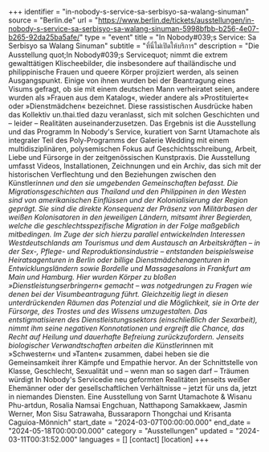 +++
identifier = "in-nobody-s-service-sa-serbisyo-sa-walang-sinuman"
source = "Berlin.de"
url = "https://www.berlin.de/tickets/ausstellungen/in-nobody-s-service-sa-serbisyo-sa-walang-sinuman-5998bfbb-b256-4e07-b265-92da25ba5afe/"
type = "event"
title = "In Nobody#039;s Service: Sa Serbisyo sa Walang Sinuman"
subtitle = "ที่นี่ไม่เปิดให้บริการ"
description = "Die Ausstellung quot;In Nobody#039;s Servicequot; nimmt die extrem gewalttätigen Klischeebilder, die insbesondere auf thailändische und philippinische Frauen und queere Körper projiziert werden, als seinen Ausgangspunkt.
Einige von ihnen wurden bei der Beantragung eines Visums gefragt, ob sie mit einem deutschen Mann verheiratet seien, andere wurden als »Frauen aus dem Katalog«, wieder andere als »Prostituierte« oder »Dienstmädchen« bezeichnet. Diese rassistischen Ausdrücke haben das Kollektiv un.thai.tled dazu veranlasst, sich mit solchen Geschichten und – leider – Realitäten auseinanderzusetzen. Das Ergebnis ist die Ausstellung und das Programm In Nobody's Service, kuratiert von Sarnt Utamachote als integraler Teil des Poly-Programms der Galerie Wedding mit einem multidisziplinären, polysemischen Fokus auf Geschichtsschreibung, Arbeit, Liebe und Fürsorge in der zeitgenössischen Kunstpraxis. Die Ausstellung umfasst Videos, Installationen, Zeichnungen und ein Archiv, das sich mit der historischen Verflechtung und den Beziehungen zwischen den Künstler*innen und den sie umgebenden Gemeinschaften befasst.
Die Migrationsgeschichten aus Thailand und den Philippinen in den Westen sind von amerikanischen Einflüssen und der Kolonialisierung der Region geprägt. Sie sind die direkte Konsequenz der Präsenz von Militärbasen der weißen Kolonisatoren in den jeweiligen Ländern, mitsamt ihrer Begierden, welche die geschlechtsspezifische Migration in der Folge maßgeblich mitbedingen. Im Zuge der sich hierzu parallel entwickelnden Interessen Westdeutschlands am Tourismus und dem Austausch an Arbeitskräften – in der Sex-, Pflege- und Reproduktionsindustrie – entstanden beispielsweise Heiratsagenturen in Berlin oder billige Dienstmädchenagenturen in Entwicklungsländern sowie Bordelle und Massagesalons in Frankfurt am Main und Hamburg. Hier wurden Körper zu bloßen »Dienstleistungserbringern« gemacht – was notgedrungen zu Fragen wie denen bei der Visumbeantragung führt.
Gleichzeitig liegt in diesen unterdrückenden Räumen das Potenzial und die Möglichkeit, sie in Orte der Fürsorge, des Trostes und des Wissens umzugestalten. Das entstigmatisieren des Dienstleistungssektors (einschließlich der Sexarbeit), nimmt ihm seine negativen Konnotationen und ergreift die Chance, das Recht auf Heilung und dauerhafte Befreiung zurückzufordern. Jenseits biologischer Verwandtschaften arbeiten die Künstler*innen mit »Schwestern« und »Tanten« zusammen, dabei heben sie die Gemeinsamkeit ihrer Kämpfe und Empathie hervor. An der Schnittstelle von Klasse, Geschlecht, Sexualität und – wenn man so sagen darf – Träumen würdigt In Nobody's Servicedie neu geformten Realitäten jenseits weißer Ehemänner oder der gesellschaftlichen Verhältnisse – jetzt für uns da, jetzt in niemandes Diensten.
Eine Ausstellung von Sarnt Utamachote & Wisanu Phu-artdun, Rosalia Namsai Engchuan, Natthapong Samakkaew, Jasmin Werner, Mon Sisu Satrawaha, Bussaraporn Thongchai und Krisanta Caguioa-Mönnich"
start_date = "2024-03-07T00:00:00.000"
end_date = "2024-05-18T00:00:00.000"
category = "Ausstellungen"
updated = "2024-03-11T00:31:52.000"
languages = []
[contact]
[location]
+++